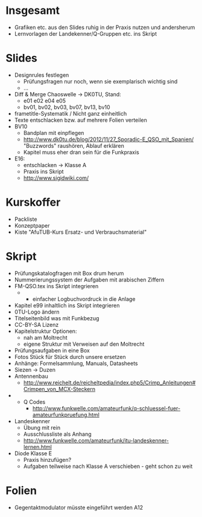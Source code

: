 # Insgesamt

* Grafiken etc. aus den Slides ruhig in der Praxis nutzen und andersherum
* Lernvorlagen der Landekenner/Q-Gruppen etc. ins Skript

# Slides

* Designrules festlegen
    * Prüfungsfragen nur noch, wenn sie exemplarisch wichtig sind
    * ...
* Diff & Merge Chaoswelle -> DK0TU, Stand:
    * e01 e02 e04 e05
    * bv01, bv02, bv03, bv07, bv13, bv10
* frametitle-Systematik / Nicht ganz einheitlich
* Texte entschlacken bzw. auf mehrere Folien verteilen
* BV10
    * Bandplan mit einpflegen
    * http://www.dk0tu.de/blog/2012/11/27_Sporadic-E_QSO_mit_Spanien/
      "Buzzwords" raushören, Ablauf erklären
    * Kapitel muss eher dran sein für die Funkpraxis
* E16:
    * entschlacken -> Klasse A
    * Praxis ins Skript
    * http://www.sigidwiki.com/

# Kurskoffer

* Packliste
* Konzeptpaper
* Kiste "AfuTUB-Kurs Ersatz- und Verbrauchsmaterial"

# Skript

* Prüfungskatalogfragen mit Box drum herum
* Nummerierungssystem der Aufgaben mit arabischen Ziffern
* FM-QSO.tex ins Skript integrieren
    * + einfacher Logbuchvordruck in die Anlage
* Kapitel e99 inhaltlich ins Skript integrieren
* 0TU-Logo ändern
* Titelseitenbild was mit Funkbezug
* CC-BY-SA Lizenz
* Kapitelstruktur Optionen:
    * nah am Moltrecht
    * eigene Struktur mit Verweisen auf den Moltrecht
* Prüfungsaufgaben in eine Box
* Fotos Stück für Stück durch unsere ersetzen
* Anhänge: Formelsammlung, Manuals, Datasheets
* Siezen -> Duzen
* Antennenbau
    * http://www.reichelt.de/reicheltpedia/index.php5/Crimp_Anleitungen#Crimpen_von_MCX-Steckern
* + Q Codes
    * http://www.funkwelle.com/amateurfunk/q-schluessel-fuer-amateurfunkpruefung.html
* Landeskenner
    * Übung mit rein
    * Ausschlussliste als Anhang
    * http://www.funkwelle.com/amateurfunk/itu-landeskenner-lernen.html
* Diode Klasse E
    * Praxis hinzufügen?
    * Aufgaben teilweise nach Klasse A verschieben - geht schon zu weit

# Folien
- Gegentaktmodulator müsste eingeführt werden A12
